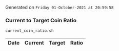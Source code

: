 Generated on `Friday 01-October-2021 at 20:59:58`

### Current to Target Coin Ratio
`current_coin_ratio.sh`

Date|Current|Target|Ratio
---|---|---|---
